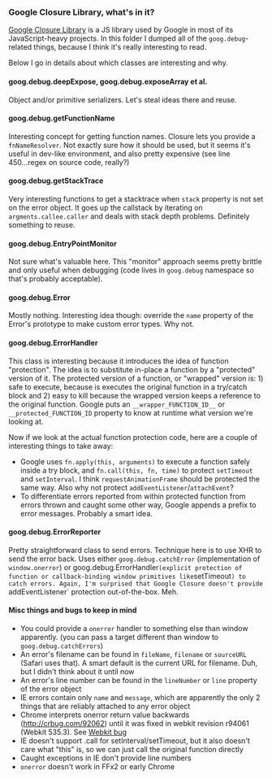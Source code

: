 ### Google Closure Library, what's in it?

[Google Closure Library][] is a JS library used by Google in most of its
JavaScript-heavy projects. In this folder I dumped all of the
`goog.debug`-related things, because I think it's really interesting to read.

Below I go in details about which classes are interesting and why.

#### goog.debug.deepExpose, goog.debug.exposeArray et al.

Object and/or primitive serializers. Let's steal ideas there and reuse.

#### goog.debug.getFunctionName

Interesting concept for getting function names. Closure lets you provide a
`fnNameResolver`. Not exactly sure how it should be used, but it seems it's
useful in dev-like environment, and also pretty expensive (see line 450...regex
on source code, really?)

#### goog.debug.getStackTrace

Very interesting functions to get a stacktrace when `stack` property is not set
on the error object. It goes up the callstack by iterating on
`argments.callee.caller` and deals with stack depth problems. Definitely
something to reuse.

#### goog.debug.EntryPointMonitor

Not sure what's valuable here. This "monitor" approach seems pretty brittle and
only useful when debugging (code lives in `goog.debug` namespace so that's
probably acceptable).

#### goog.debug.Error

Mostly nothing. Interesting idea though: override the `name` property of the
Error's prototype to make custom error types. Why not.

#### goog.debug.ErrorHandler

This class is interesting because it introduces the idea of function
"protection". The idea is to substitute in-place a function by a "protected"
version of it. The protected version of a function, or "wrapped" version is: 1)
safe to execute, because is executes the original function in a try/catch block
and 2) easy to kill because the wrapped version keeps a reference to the
original function. Google puts an `__wrapper_FUNCTION_ID__` or
`__protected_FUNCTION_ID` property to know at runtime what version we're
looking at.

Now if we look at the actual function protection code, here are a couple of
interesting things to take away:
* Google uses `fn.apply(this, arguments)` to execute a function safely inside a
  try block, and `fn.call(this, fn, time)` to protect `setTimeout` and
  `setInterval`. I think `requestAnimationFrame` should be protected the same
  way. Also why not protect `addEventListener`/`attachEvent`?
* To differentiate errors reported from within protected function from errors
  thrown and caught some other way, Google appends a prefix to error messages.
  Probably a smart idea.

#### goog.debug.ErrorReporter

Pretty straightforward class to send errors. Technique here is to use XHR to
send the error back. Uses either `goog.debug.catchError` (implementation of
`window.onerror`) or goog.debug.ErrorHandler` (explicit protection of function
or callback-binding window primitives like `setTimeout`) to catch errors.
Again, I'm surprised that Google Closure doesn't provide `addEventListener`
protection out-of-the-box. Meh.

#### Misc things and bugs to keep in mind

* You could provide a `onerror` handler to something else than window
  apparently. (you can pass a target different than window to
  `goog.debug.catchErrors`)
* An error's filename can be found in `fileName`, `filename` or `sourceURL`
  (Safari uses that). A smart default is the current URL for filename. Duh, but
  I didn't think about it until now
* An error's line number can be found in the `lineNumber` or `line` property of
  the error object
* IE errors contain only `name` and `message`, which are apparently the only 2
  things that are reliably attached to any error object
* Chrome interprets onerror return value backwards (http://crbug.com/92062)
  until it was fixed in webkit revision r94061 (Webkit 535.3). See [Webkit
  bug]
* IE doesn't support .call for setInterval/setTimeout, but it also doesn't care
  what "this" is, so we can just call the original function directly
* Caught exceptions in IE don't provide line numbers
* `onerror` doesn't work in FFx2 or early Chrome

[Google Closure Library]: https://developers.google.com/closure/library/ "Google Closure Library"
[Webkit bug]: https://bugs.webkit.org/show_bug.cgi?id=67119 "Webkit bug"
